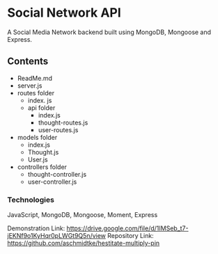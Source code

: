 # Social Network API
A Social Media Network backend built using MongoDB, Mongoose and Express.

## Contents
- ReadMe.md
- server.js
- routes folder
    - index. js
    - api folder
        - index.js
        - thought-routes.js
        - user-routes.js
- models folder
    - index.js
    - Thought.js
    - User.js
- controllers folder
    - thought-controller.js
    - user-controller.js

### Technologies
JavaScript, MongoDB, Mongoose, Moment, Express

Demonstration Link: https://drive.google.com/file/d/1IMSeb_t7-jEKNf9o1KyHqr0pLWGt9Q5n/view
Repository Link: https://github.com/aschmidtke/hestitate-multiply-pin